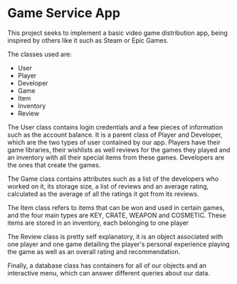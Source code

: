 # Game Service App

This project seeks to implement a basic video game distribution app, being inspired by others like it such as Steam or Epic Games.

The classes used are:
- User
- Player
- Developer
- Game
- Item
- Inventory
- Review

The User class contains login credentials and a few pieces of information such as the account balance. It is a parent class of Player and Developer, which are the two types of user contained by our app. Players have their game libraries, their wishlists as well reviews for the games they played and an inventory with all their special items from these games. Developers are the ones that create the games.

The Game class contains attributes such as a list of the developers who worked on it, its storage size, a list of reviews and an average rating, calculated as the average of all the ratings it got from its reviews.

The Item class refers to items that can be won and used in certain games, and the four main types are KEY, CRATE, WEAPON and COSMETIC. These items are stored in an inventory, each belonging to one player

The Review class is pretty self explanatory, it is an object associated with one player and one game detailing the player's personal experience playing the game as well as an overall rating and recommendation.

Finally, a database class has containers for all of our objects and an interactive menu, which can answer different queries about our data.
